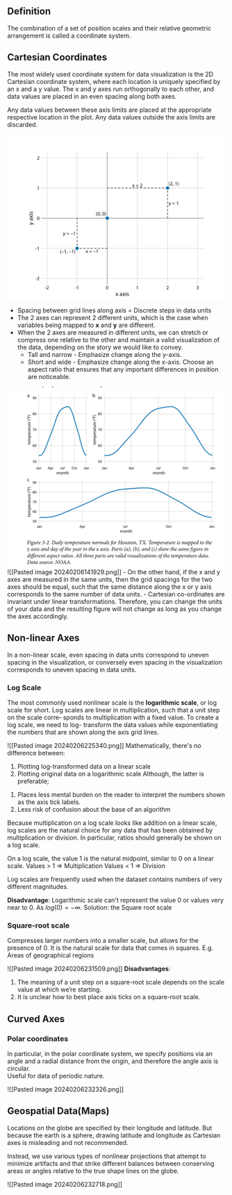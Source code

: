 ---
---

## Definition
The combination of a set of position scales and their relative geometric arrangement is called a coordinate system.

## Cartesian Coordinates
The most widely used coordinate system for data visualization is the 2D Cartesian coordinate system, where each location is uniquely specified by an x and a y value. The x and y axes run orthogonally to each other, and data values are placed in an even spacing along both axes.

Any data values between these axis limits are placed at the appropriate respective location in the plot. Any data values outside the axis limits are discarded.

<img src="/assets/images/Cartesian_axis.png" alt="Cartesian Axis">

- Spacing between grid lines along axis = Discrete steps in data units
- The 2 axes can represent 2 different units, which is the case when variables being mapped to **x** and **y** are different.
- When the 2 axes are measured in different units, we can stretch or compress one relative to the other and maintain a valid visualization of the data, depending on the story we would like to convey.
	- Tall and narrow - Emphasize change along the y-axis.
	- Short and wide - Emphasize change along the x-axis.
	Choose an aspect ratio that ensures that any important differences in position are noticeable.

<img src="/assets/images/houston_temperature_normals.png">
![[Pasted image 20240206141929.png]]
- On the other hand, if the x and y axes are measured in the same units, then the grid spacings for the two axes should be equal, such that the same distance along the x or y axis corresponds to the same number of data units. 
- Cartesian co-ordinates are invariant under linear transformations. Therefore, you can change the units of your data and the resulting figure will not change as long as you change the axes accordingly.

## Non-linear Axes

In a non-linear scale, even spacing in data units correspond to uneven spacing in the visualization, or conversely even spacing in the visualization corresponds to uneven spacing in data units.

### Log Scale

The most commonly used nonlinear scale is the **logarithmic scale**, or log scale for short. Log scales are linear in multiplication, such that a unit step on the scale corre‐ sponds to multiplication with a fixed value. To create a log scale, we need to log- transform the data values while exponentiating the numbers that are shown along the axis grid lines. 

![[Pasted image 20240206225340.png]]
Mathematically, there's no difference between:
1. Plotting log-transformed data on a linear scale
2. Plotting original data on a logarithmic scale
Although, the latter is preferable;
1)  Places less mental burden on the reader to interpret the numbers shown as the axis tick labels.
2) Less risk of confusion about the base of an algorithm

Because multiplication on a log scale looks like addition on a linear scale, log scales are the natural choice for any data that has been obtained by multiplication or division. In particular, ratios should generally be shown on a log scale. 

On a log scale, the value 1 is the natural midpoint, similar to 0 on a linear scale.
Values > 1 ⇒ Multiplication
Values < 1 ⇒ Division

Log scales are frequently used when the dataset contains numbers of very different magnitudes.

**Disadvantage**: Logarithmic scale can't represent the value 0 or values very near to 0. As $log(0) = -\infty$. Solution: the Square root scale

### Square-root scale
Compresses larger numbers into a smaller scale, but allows for the presence of 0. 
It is the natural scale for data that comes in squares. E.g. Areas of geographical regions

![[Pasted image 20240206231509.png]]
**Disadvantages**:

1. The meaning of a unit step on a square-root scale depends on the scale value at which we’re starting.
2. It is unclear how to best place axis ticks on a square-root scale.

## Curved Axes
### Polar coordinates

In particular, in the polar coordinate system, we specify positions via an angle and a radial distance from the origin, and therefore the angle axis is circular.  
Useful for data of periodic nature.

![[Pasted image 20240206232326.png]]

## Geospatial Data(Maps)

Locations on the globe are specified by their longitude and latitude. But because the earth is a sphere, drawing latitude and longitude as Cartesian axes is misleading and not recommended. 

Instead, we use various types of nonlinear projections that attempt to minimize artifacts and that strike different balances between conserving areas or angles relative to the true shape lines on the globe.

![[Pasted image 20240206232718.png]]
